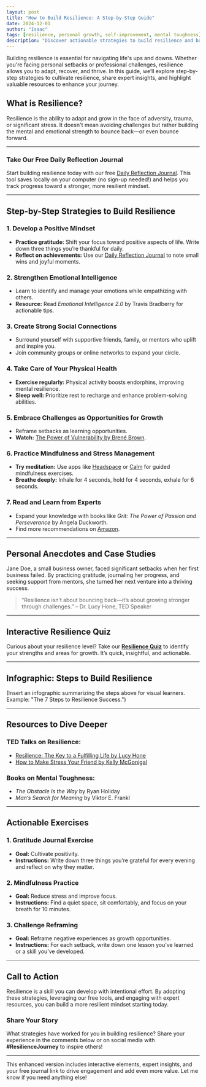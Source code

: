 ```yaml
---
layout: post
title: "How to Build Resilience: A Step-by-Step Guide"
date: 2024-12-01
author: "Isaac"
tags: [resilience, personal growth, self-improvement, mental toughness]
description: "Discover actionable strategies to build resilience and bounce back from challenges, with links to insightful TED talks, a free daily journal, and recommended Amazon books on mental toughness."
---
```


Building resilience is essential for navigating life's ups and downs. Whether you're facing personal setbacks or professional challenges, resilience allows you to adapt, recover, and thrive. In this guide, we’ll explore step-by-step strategies to cultivate resilience, share expert insights, and highlight valuable resources to enhance your journey.

## What is Resilience?

Resilience is the ability to adapt and grow in the face of adversity, trauma, or significant stress. It doesn't mean avoiding challenges but rather building the mental and emotional strength to bounce back—or even bounce forward.

---

### **Take Our Free Daily Reflection Journal**
Start building resilience today with our free [Daily Reflection Journal](https://www.321niche.com/daily-reflection-journal.html). This tool saves locally on your computer (no sign-up needed!) and helps you track progress toward a stronger, more resilient mindset.

---

## Step-by-Step Strategies to Build Resilience

### 1. **Develop a Positive Mindset**
- **Practice gratitude:** Shift your focus toward positive aspects of life. Write down three things you’re thankful for daily.
- **Reflect on achievements:** Use our [Daily Reflection Journal](https://www.321niche.com/daily-reflection-journal.html) to note small wins and joyful moments.

### 2. **Strengthen Emotional Intelligence**
- Learn to identify and manage your emotions while empathizing with others.
- **Resource:** Read *Emotional Intelligence 2.0* by Travis Bradberry for actionable tips.

### 3. **Create Strong Social Connections**
- Surround yourself with supportive friends, family, or mentors who uplift and inspire you.
- Join community groups or online networks to expand your circle.

### 4. **Take Care of Your Physical Health**
- **Exercise regularly:** Physical activity boosts endorphins, improving mental resilience.
- **Sleep well:** Prioritize rest to recharge and enhance problem-solving abilities.

### 5. **Embrace Challenges as Opportunities for Growth**
- Reframe setbacks as learning opportunities.
- **Watch:** [The Power of Vulnerability by Brené Brown](https://www.ted.com/talks/brene_brown_the_power_of_vulnerability).

### 6. **Practice Mindfulness and Stress Management**
- **Try meditation:** Use apps like [Headspace](https://www.headspace.com) or [Calm](https://www.calm.com) for guided mindfulness exercises.
- **Breathe deeply:** Inhale for 4 seconds, hold for 4 seconds, exhale for 6 seconds.

### 7. **Read and Learn from Experts**
- Expand your knowledge with books like *Grit: The Power of Passion and Perseverance* by Angela Duckworth.
- Find more recommendations on [Amazon](https://www.amazon.com).

---

## Personal Anecdotes and Case Studies
Jane Doe, a small business owner, faced significant setbacks when her first business failed. By practicing gratitude, journaling her progress, and seeking support from mentors, she turned her next venture into a thriving success.

> “Resilience isn’t about bouncing back—it’s about growing stronger through challenges.” – Dr. Lucy Hone, TED Speaker

---

## Interactive Resilience Quiz
Curious about your resilience level? Take our **[Resilience Quiz](https://www.321niche.com/resilience-quiz.html)** to identify your strengths and areas for growth. It’s quick, insightful, and actionable.

---

## Infographic: Steps to Build Resilience
(Insert an infographic summarizing the steps above for visual learners. Example: "The 7 Steps to Resilience Success.")

---

## Resources to Dive Deeper

### **TED Talks on Resilience:**
- [Resilience: The Key to a Fulfilling Life by Lucy Hone](https://www.ted.com/talks/lucy_hone_the_three_secrets_of_resilient_people)
- [How to Make Stress Your Friend by Kelly McGonigal](https://www.ted.com/talks/kelly_mcgonigal_how_to_make_stress_your_friend)

### **Books on Mental Toughness:**
- *The Obstacle Is the Way* by Ryan Holiday
- *Man’s Search for Meaning* by Viktor E. Frankl

---

## Actionable Exercises

### 1. **Gratitude Journal Exercise**
- **Goal:** Cultivate positivity.
- **Instructions:** Write down three things you’re grateful for every evening and reflect on why they matter.

### 2. **Mindfulness Practice**
- **Goal:** Reduce stress and improve focus.
- **Instructions:** Find a quiet space, sit comfortably, and focus on your breath for 10 minutes.

### 3. **Challenge Reframing**
- **Goal:** Reframe negative experiences as growth opportunities.
- **Instructions:** For each setback, write down one lesson you’ve learned or a skill you’ve developed.

---

## Call to Action

Resilience is a skill you can develop with intentional effort. By adopting these strategies, leveraging our free tools, and engaging with expert resources, you can build a more resilient mindset starting today.

### Share Your Story
What strategies have worked for you in building resilience? Share your experience in the comments below or on social media with **#ResilienceJourney** to inspire others!

---

This enhanced version includes interactive elements, expert insights, and your free journal link to drive engagement and add even more value. Let me know if you need anything else!
